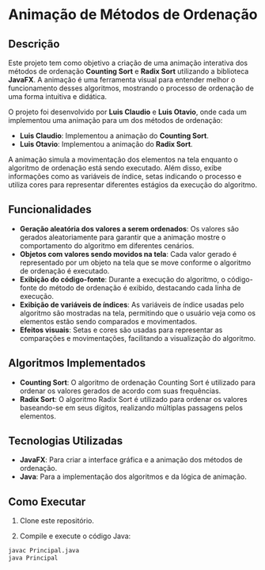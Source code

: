 # Animação de Métodos de Ordenação

## Descrição

Este projeto tem como objetivo a criação de uma animação interativa dos métodos de ordenação **Counting Sort** e **Radix Sort** utilizando a biblioteca **JavaFX**. A animação é uma ferramenta visual para entender melhor o funcionamento desses algoritmos, mostrando o processo de ordenação de uma forma intuitiva e didática.

O projeto foi desenvolvido por **Luis Claudio** e **Luis Otavio**, onde cada um implementou uma animação para um dos métodos de ordenação: 

- **Luis Claudio**: Implementou a animação do **Counting Sort**.
- **Luis Otavio**: Implementou a animação do **Radix Sort**.

A animação simula a movimentação dos elementos na tela enquanto o algoritmo de ordenação está sendo executado. Além disso, exibe informações como as variáveis de índice, setas indicando o processo e utiliza cores para representar diferentes estágios da execução do algoritmo.

## Funcionalidades

- **Geração aleatória dos valores a serem ordenados**: Os valores são gerados aleatoriamente para garantir que a animação mostre o comportamento do algoritmo em diferentes cenários.
- **Objetos com valores sendo movidos na tela**: Cada valor gerado é representado por um objeto na tela que se move conforme o algoritmo de ordenação é executado.
- **Exibição do código-fonte**: Durante a execução do algoritmo, o código-fonte do método de ordenação é exibido, destacando cada linha de execução.
- **Exibição de variáveis de índices**: As variáveis de índice usadas pelo algoritmo são mostradas na tela, permitindo que o usuário veja como os elementos estão sendo comparados e movimentados.
- **Efeitos visuais**: Setas e cores são usadas para representar as comparações e movimentações, facilitando a visualização do algoritmo.

## Algoritmos Implementados

- **Counting Sort**: O algoritmo de ordenação Counting Sort é utilizado para ordenar os valores gerados de acordo com suas frequências.
- **Radix Sort**: O algoritmo Radix Sort é utilizado para ordenar os valores baseando-se em seus dígitos, realizando múltiplas passagens pelos elementos.

## Tecnologias Utilizadas

- **JavaFX**: Para criar a interface gráfica e a animação dos métodos de ordenação.
- **Java**: Para a implementação dos algoritmos e da lógica de animação.

## Como Executar

1. Clone este repositório.

2. Compile e execute o código Java:

```bash
javac Principal.java
java Principal
